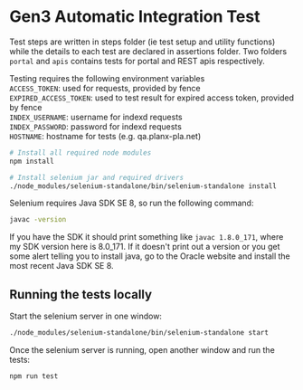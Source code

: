 # Gen3 Automatic Integration Test
Test steps are written in steps folder (ie test setup and utility functions) while the details to each test are declared in assertions folder. Two folders `portal` and `apis` contains tests for portal and REST apis respectively.

Testing requires the following environment variables  
`ACCESS_TOKEN`: used for requests, provided by fence  
`EXPIRED_ACCESS_TOKEN`: used to test result for expired access token, provided by fence  
`INDEX_USERNAME`: username for indexd requests  
`INDEX_PASSWORD`: password for indexd requests  
`HOSTNAME`: hostname for tests (e.g. qa.planx-pla.net)  

```bash
# Install all required node modules
npm install

# Install selenium jar and required drivers
./node_modules/selenium-standalone/bin/selenium-standalone install
```

Selenium requires Java SDK SE 8, so run the following command:
```bash
javac -version
```
If you have the SDK it should print something like `javac 1.8.0_171`, where my SDK version here is 8.0_171. If it doesn't print out a version or you get some alert telling you to install java, go to the Oracle website and install the most recent Java SDK SE 8.

## Running the tests locally
Start the selenium server in one window:
```bash
./node_modules/selenium-standalone/bin/selenium-standalone start
```

Once the selenium server is running, open another window and run the tests:
```bash
npm run test
```
